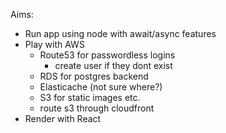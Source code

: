 
Aims:  

- Run app using node with await/async features
- Play with AWS
  - Route53 for passwordless logins
    - create user if they dont exist
  - RDS for postgres backend
  - Elasticache (not sure where?)
  - S3 for static images etc.
  - route s3 through cloudfront
- Render with React
